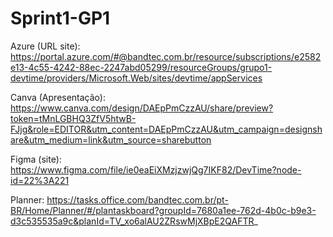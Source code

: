 # Sprint1-GP1

Azure (URL site): https://portal.azure.com/#@bandtec.com.br/resource/subscriptions/e2582e13-4c55-4242-88ec-2247abd05299/resourceGroups/grupo1-devtime/providers/Microsoft.Web/sites/devtime/appServices

Canva (Apresentação): https://www.canva.com/design/DAEpPmCzzAU/share/preview?token=tMnLGBHQ3ZfV5htwB-FJjg&role=EDITOR&utm_content=DAEpPmCzzAU&utm_campaign=designshare&utm_medium=link&utm_source=sharebutton

Figma (site): https://www.figma.com/file/ie0eaEiXMzjzwjQg7IKF82/DevTime?node-id=22%3A221

Planner: https://tasks.office.com/bandtec.com.br/pt-BR/Home/Planner/#/plantaskboard?groupId=7680a1ee-762d-4b0c-b9e3-d3c535535a9c&planId=TV_xo6alAU2ZRswMjXBpE2QAFTR_

